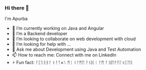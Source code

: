 ### Hi there 👋

I'm Apurba

- 🔭 I’m currently working on Java and Angular
- 🌱 I’m a Backend developer
- 👯 I’m looking to collaborate on web development with cloud
- 🤔 I’m looking for help with ...
- 💬 Ask me about Development using Java and Test Automation
- 📫 How to reach me: Connect with me on LinkedIn
- ⚡ Fun fact: ᚨᛈᚢᚱᛒᚨ ᚦᚨᛏ×ᛊ ᛗᛁ ᚾᚨᛗᛖ ᚨᚾᛞ ᛁ ᚨᛗ ᚨ ᛞᛖᚹᛖᛚᛟᛈᛖᚱ
